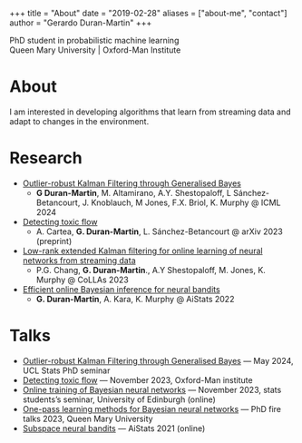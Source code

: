 +++
title = "About"
date = "2019-02-28"
aliases = ["about-me", "contact"]
author = "Gerardo Duran-Martin"
+++

PhD student in probabilistic machine learning  
Queen Mary University | Oxford-Man Institute

# About
I am interested in developing algorithms that learn from streaming data and adapt to changes in the environment.

#  Research
- [Outlier-robust Kalman Filtering through Generalised Bayes](https://arxiv.org/abs/2405.05646)
    * **G Duran-Martin**, M. Altamirano, A.Y. Shestopaloff, L Sánchez-Betancourt, J. Knoblauch, M Jones, F.X. Briol, K. Murphy @ ICML 2024
- [Detecting toxic flow](https://arxiv.org/abs/2312.05827)
    * A. Cartea, **G. Duran-Martin**, L. Sánchez-Betancourt @ arXiv 2023 (preprint)
- [Low-rank extended Kalman filtering for online learning of neural networks from streaming data](https://proceedings.mlr.press/v232/chang23a.html)
    * P.G. Chang, **G. Duran-Martin**., A.Y Shestopaloff, M. Jones, K. Murphy @ CoLLAs 2023
- [Efficient online Bayesian inference for neural bandits](https://proceedings.mlr.press/v151/duran-martin22a.html)
    *  **G. Duran-Martin**, A. Kara, K. Murphy @ AiStats 2022

#  Talks
 - [Outlier-robust Kalman Filtering through Generalised Bayes](https://gerdm.github.io/weighted-likelihood-filter-talk/) — May 2024, UCL Stats PhD seminar
 - [Detecting toxic flow](http://gerdm.github.io/toxic-flow-talk) — November 2023, Oxford-Man institute
 - [Online training of Bayesian neural networks](https://gerdm.github.io/online-bnn-talk/) — November 2023, stats students’s seminar, University of Edinburgh (online)
 - [One-pass learning methods for Bayesian neural networks](https://gerdm.github.io/qmul-fire-talk-0323) — PhD fire talks 2023, Queen Mary University
- [Subspace neural bandits](https://probml.github.io/bandits/) — AiStats 2021 (online)

